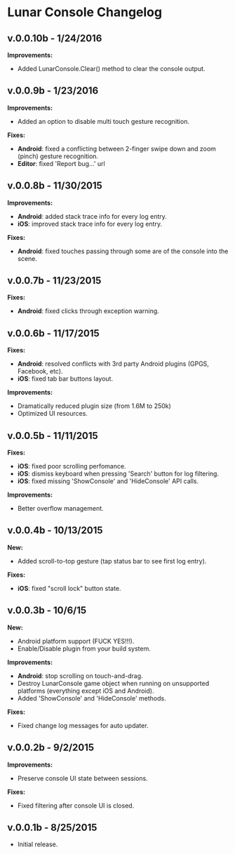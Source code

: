# Lunar Console Changelog

## v.0.0.10b - 1/24/2016

**Improvements:**

* Added LunarConsole.Clear() method to clear the console output.

## v.0.0.9b - 1/23/2016

**Improvements:**

* Added an option to disable multi touch gesture recognition.

**Fixes:**

* **Android**: fixed a conflicting between 2-finger swipe down and zoom (pinch) gesture recognition.
* **Editor**: fixed 'Report bug...' url

## v.0.0.8b - 11/30/2015

**Improvements:**

* **Android**: added stack trace info for every log entry.
* **iOS**: improved stack trace info for every log entry.

**Fixes:**

* **Android**: fixed touches passing through some are of the console into the scene.

## v.0.0.7b - 11/23/2015

**Fixes:**

* **Android**: fixed clicks through exception warning.

## v.0.0.6b - 11/17/2015

**Fixes:**

* **Android**: resolved conflicts with 3rd party Android plugins (GPGS, Facebook, etc).
* **iOS**: fixed tab bar buttons layout.

**Improvements:**

* Dramatically reduced plugin size (from 1.6M to 250k)
* Optimized UI resources.

## v.0.0.5b - 11/11/2015

**Fixes:**

* **iOS**: fixed poor scrolling perfomance.
* **iOS**: dismiss keyboard when pressing 'Search' button for log filtering.
* **iOS**: fixed missing 'ShowConsole' and 'HideConsole' API calls.

**Improvements:**

* Better overflow management.

## v.0.0.4b - 10/13/2015

**New:**

* Added scroll-to-top gesture (tap status bar to see first log entry).

**Fixes:**

* **iOS**: fixed "scroll lock" button state.

## v.0.0.3b - 10/6/15

**New:**

* Android platform support (FUCK YES!!!).
* Enable/Disable plugin from your build system.

**Improvements:**

* **Android**: stop scrolling on touch-and-drag.
* Destroy LunarConsole game object when running on unsupported platforms (everything except iOS and Android).
* Added 'ShowConsole' and 'HideConsole' methods.

**Fixes:**

* Fixed change log messages for auto updater.

## v.0.0.2b - 9/2/2015

**Improvements:**

* Preserve console UI state between sessions.

**Fixes:**  

* Fixed filtering after console UI is closed.

## v.0.0.1b - 8/25/2015

* Initial release.
